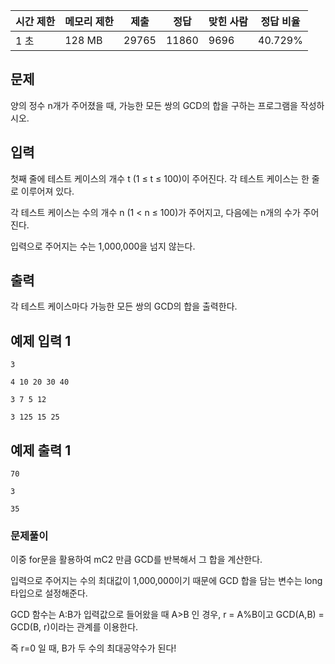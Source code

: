 | 시간 제한 | 메모리 제한 | 제출 | 정답 | 맞힌 사람 | 정답 비율 |
| --- | --- | --- | --- | --- | --- |
| 1 초 | 128 MB | 29765 | 11860 | 9696 | 40.729% |

## 문제

양의 정수 n개가 주어졌을 때, 가능한 모든 쌍의 GCD의 합을 구하는 프로그램을 작성하시오.

## 입력

첫째 줄에 테스트 케이스의 개수 t (1 ≤ t ≤ 100)이 주어진다. 각 테스트 케이스는 한 줄로 이루어져 있다. 

각 테스트 케이스는 수의 개수 n (1 < n ≤ 100)가 주어지고, 다음에는 n개의 수가 주어진다. 

입력으로 주어지는 수는 1,000,000을 넘지 않는다.

## 출력

각 테스트 케이스마다 가능한 모든 쌍의 GCD의 합을 출력한다.

## 예제 입력 1

```
3

4 10 20 30 40

3 7 5 12

3 125 15 25

```

## 예제 출력 1

```
70

3

35

```

### 문제풀이

이중 for문을 활용하여 mC2 만큼 GCD를 반복해서 그 합을 계산한다. 

입력으로 주어지는 수의 최대값이 1,000,000이기 때문에 GCD 합을 담는 변수는 long 타입으로 설정해준다.

GCD 함수는 A:B가 입력값으로 들어왔을 때 A>B 인 경우, r = A%B이고 GCD(A,B) = GCD(B, r)이라는 관계를 이용한다.

즉 r=0 일 때, B가 두 수의 최대공약수가 된다!